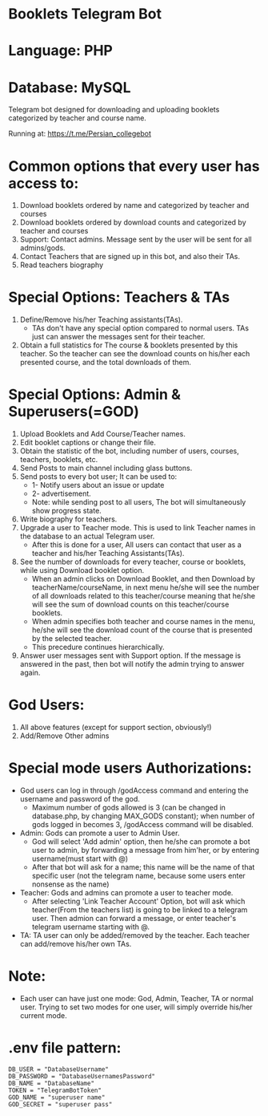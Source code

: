 # Booklets Telegram Bot

# Language: PHP
# Database: MySQL

Telegram bot designed for downloading and uploading booklets categorized by teacher and course name.

Running at: https://t.me/Persian_collegebot

# Common options that every user has access to:
1. Download booklets ordered by name and categorized by teacher and courses
2. Download booklets ordered by download counts and categorized by teacher and courses
3. Support: Contact admins. Message sent by the user will be sent for all admins/gods.
4. Contact Teachers that are signed up in this bot, and also their TAs.
5. Read teachers biography

# Special Options: Teachers & TAs
1. Define/Remove his/her Teaching assistants(TAs).
    * TAs don't have any special option compared to normal users. TAs just can answer the messages sent for their teacher.
2. Obtain a full statistics for The course & booklets presented by this teacher. So the teacher can see the download counts on his/her each presented course, and the total downloads of them.

# Special Options: Admin & Superusers(=GOD)
1. Upload Booklets and Add Course/Teacher names.
2. Edit booklet captions or change their file.
3. Obtain the statistic of the bot, including number of users, courses, teachers, booklets, etc.
4. Send Posts to main channel including glass buttons.
5. Send posts to every bot user; It can be used to:
    * 1- Notify users about an issue or update
    * 2- advertisement.
    * Note: while sending post to all users, The bot will simultaneously show progress state.
6. Write biography for teachers.
7. Upgrade a user to Teacher mode. This is used to link Teacher names in the database to an actual Telegram user.
    * After this is done for a user, All users can contact that user as a teacher and his/her Teaching Assistants(TAs).
8. See the number of downloads for every teacher, course or booklets, while using Download booklet option.
    * When an admin clicks on Download Booklet, and then Download by teacherName/courseName, in next menu he/she will see the number of all downloads related to this teacher/course
    meaning that he/she will see the sum of download counts on this teacher/course booklets.
    * When admin specifies both teacher and course names in the menu, he/she will see the download count of the course that is presented by the selected teacher.
    * This precedure continues hierarchically.
9. Answer user messages sent with Support option. If the message is answered in the past, then bot will notify the admin trying to answer again.

# God Users:
1. All above features (except for support section, obviously!)
2. Add/Remove Other admins

# Special mode users Authorizations:
* God users can log in through /godAccess command and entering the username and password of the god.
    * Maximum number of gods allowed is 3 (can be changed in database.php, by changing MAX_GODS constant); when number of gods logged in becomes 3, /godAccess command will be disabled.
* Admin: Gods can promote a user to Admin User.
    * God will select 'Add admin' option, then he/she can promote a bot user to admin, by forwarding a message from him'her, or by entering username(must start with @)
    * After that bot will ask for a name; this name will be the name of that specific user (not the telegram name, because some users enter nonsense as the name)
* Teacher: Gods and admins can promote a user to teacher mode.
    * After selecting 'Link Teacher Account' Option, bot will ask which teacher(From the teachers list) is going to be linked to a telegram user. Then admion can forward a message,
        or enter teacher's telegram username starting with @.
* TA: TA user can only be added/removed by the teacher. Each teacher can add/remove his/her own TAs.

# Note:
* Each user can have just one mode: God, Admin, Teacher, TA or normal user. Trying to set two modes for one user, will simply override his/her current mode.

# .env file pattern:
    DB_USER = "DatabaseUsername"
    DB_PASSWORD = "DatabaseUsernamesPassword"
    DB_NAME = "DatabaseName"
    TOKEN = "TelegramBotToken"
    GOD_NAME = "superuser name"
    GOD_SECRET = "superuser pass"
